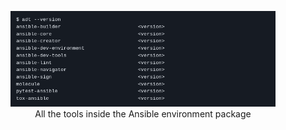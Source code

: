 <!-- markdownlint-disable MD033 MD041 MD013-->

<figure align="center">
  <img src="adt-components.png" alt="image missing" />
  <figcaption>All the tools inside the Ansible environment package</figcaption>
</figure>
